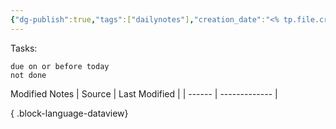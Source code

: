 ```yaml
---
{"dg-publish":true,"tags":["dailynotes"],"creation_date":"<% tp.file.creation_date() %>","permalink":"/templates/daily-note-template/","dgPassFrontmatter":true}
---
```



Tasks:
```tasks
due on or before today
not done
```

Modified Notes
| Source | Last Modified |
| ------ | ------------- |

{ .block-language-dataview}
